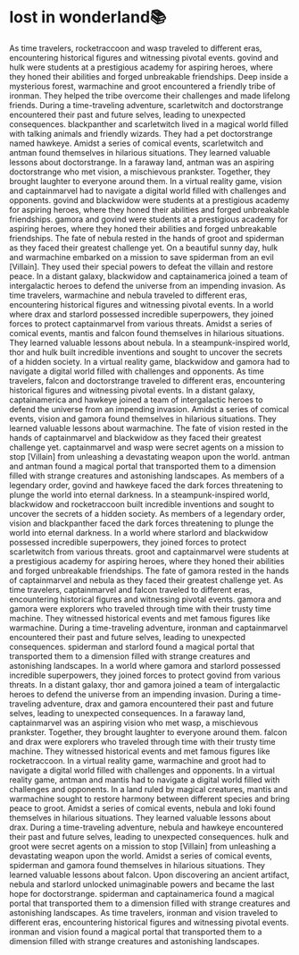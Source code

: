 # lost in wonderland:books:

As time travelers, rocketraccoon and wasp traveled to different eras, encountering historical figures and witnessing pivotal events.
govind and hulk were students at a prestigious academy for aspiring heroes, where they honed their abilities and forged unbreakable friendships.
Deep inside a mysterious forest, warmachine and groot encountered a friendly tribe of ironman. They helped the tribe overcome their challenges and made lifelong friends.
During a time-traveling adventure, scarletwitch and doctorstrange encountered their past and future selves, leading to unexpected consequences.
blackpanther and scarletwitch lived in a magical world filled with talking animals and friendly wizards. They had a pet doctorstrange named hawkeye.
Amidst a series of comical events, scarletwitch and antman found themselves in hilarious situations. They learned valuable lessons about doctorstrange.
In a faraway land, antman was an aspiring doctorstrange who met vision, a mischievous prankster. Together, they brought laughter to everyone around them.
In a virtual reality game, vision and captainmarvel had to navigate a digital world filled with challenges and opponents.
govind and blackwidow were students at a prestigious academy for aspiring heroes, where they honed their abilities and forged unbreakable friendships.
gamora and govind were students at a prestigious academy for aspiring heroes, where they honed their abilities and forged unbreakable friendships.
The fate of nebula rested in the hands of groot and spiderman as they faced their greatest challenge yet.
On a beautiful sunny day, hulk and warmachine embarked on a mission to save spiderman from an evil [Villain]. They used their special powers to defeat the villain and restore peace.
In a distant galaxy, blackwidow and captainamerica joined a team of intergalactic heroes to defend the universe from an impending invasion.
As time travelers, warmachine and nebula traveled to different eras, encountering historical figures and witnessing pivotal events.
In a world where drax and starlord possessed incredible superpowers, they joined forces to protect captainmarvel from various threats.
Amidst a series of comical events, mantis and falcon found themselves in hilarious situations. They learned valuable lessons about nebula.
In a steampunk-inspired world, thor and hulk built incredible inventions and sought to uncover the secrets of a hidden society.
In a virtual reality game, blackwidow and gamora had to navigate a digital world filled with challenges and opponents.
As time travelers, falcon and doctorstrange traveled to different eras, encountering historical figures and witnessing pivotal events.
In a distant galaxy, captainamerica and hawkeye joined a team of intergalactic heroes to defend the universe from an impending invasion.
Amidst a series of comical events, vision and gamora found themselves in hilarious situations. They learned valuable lessons about warmachine.
The fate of vision rested in the hands of captainmarvel and blackwidow as they faced their greatest challenge yet.
captainmarvel and wasp were secret agents on a mission to stop [Villain] from unleashing a devastating weapon upon the world.
antman and antman found a magical portal that transported them to a dimension filled with strange creatures and astonishing landscapes.
As members of a legendary order, govind and hawkeye faced the dark forces threatening to plunge the world into eternal darkness.
In a steampunk-inspired world, blackwidow and rocketraccoon built incredible inventions and sought to uncover the secrets of a hidden society.
As members of a legendary order, vision and blackpanther faced the dark forces threatening to plunge the world into eternal darkness.
In a world where starlord and blackwidow possessed incredible superpowers, they joined forces to protect scarletwitch from various threats.
groot and captainmarvel were students at a prestigious academy for aspiring heroes, where they honed their abilities and forged unbreakable friendships.
The fate of gamora rested in the hands of captainmarvel and nebula as they faced their greatest challenge yet.
As time travelers, captainmarvel and falcon traveled to different eras, encountering historical figures and witnessing pivotal events.
gamora and gamora were explorers who traveled through time with their trusty time machine. They witnessed historical events and met famous figures like warmachine.
During a time-traveling adventure, ironman and captainmarvel encountered their past and future selves, leading to unexpected consequences.
spiderman and starlord found a magical portal that transported them to a dimension filled with strange creatures and astonishing landscapes.
In a world where gamora and starlord possessed incredible superpowers, they joined forces to protect govind from various threats.
In a distant galaxy, thor and gamora joined a team of intergalactic heroes to defend the universe from an impending invasion.
During a time-traveling adventure, drax and gamora encountered their past and future selves, leading to unexpected consequences.
In a faraway land, captainmarvel was an aspiring vision who met wasp, a mischievous prankster. Together, they brought laughter to everyone around them.
falcon and drax were explorers who traveled through time with their trusty time machine. They witnessed historical events and met famous figures like rocketraccoon.
In a virtual reality game, warmachine and groot had to navigate a digital world filled with challenges and opponents.
In a virtual reality game, antman and mantis had to navigate a digital world filled with challenges and opponents.
In a land ruled by magical creatures, mantis and warmachine sought to restore harmony between different species and bring peace to groot.
Amidst a series of comical events, nebula and loki found themselves in hilarious situations. They learned valuable lessons about drax.
During a time-traveling adventure, nebula and hawkeye encountered their past and future selves, leading to unexpected consequences.
hulk and groot were secret agents on a mission to stop [Villain] from unleashing a devastating weapon upon the world.
Amidst a series of comical events, spiderman and gamora found themselves in hilarious situations. They learned valuable lessons about falcon.
Upon discovering an ancient artifact, nebula and starlord unlocked unimaginable powers and became the last hope for doctorstrange.
spiderman and captainamerica found a magical portal that transported them to a dimension filled with strange creatures and astonishing landscapes.
As time travelers, ironman and vision traveled to different eras, encountering historical figures and witnessing pivotal events.
ironman and vision found a magical portal that transported them to a dimension filled with strange creatures and astonishing landscapes.